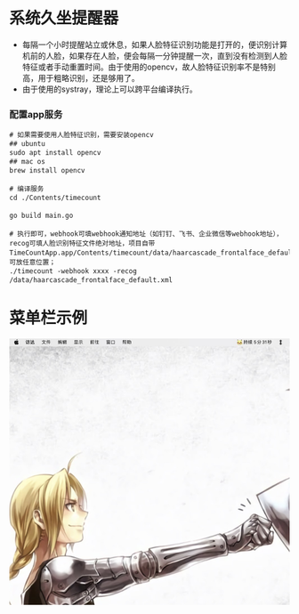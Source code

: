 # 系统久坐提醒器
- 每隔一个小时提醒站立或休息，如果人脸特征识别功能是打开的，便识别计算机前的人脸，如果存在人脸，便会每隔一分钟提醒一次，直到没有检测到人脸特征或者手动重置时间。由于使用的opencv，故人脸特征识别率不是特别高，用于粗略识别，还是够用了。
- 由于使用的systray，理论上可以跨平台编译执行。

### 配置app服务

```shell
# 如果需要使用人脸特征识别，需要安装opencv
## ubuntu
sudo apt install opencv
## mac os
brew install opencv

# 编译服务
cd ./Contents/timecount

go build main.go

# 执行即可，webhook可填webhook通知地址（如钉钉、飞书、企业微信等webhook地址），recog可填人脸识别特征文件绝对地址，项目自带TimeCountApp.app/Contents/timecount/data/haarcascade_frontalface_default.xml，可放任意位置；
./timecount -webhook xxxx -recog /data/haarcascade_frontalface_default.xml
```

# 菜单栏示例

![image](https://github.com/illidan33/timecount/blob/main/menu.jpg)